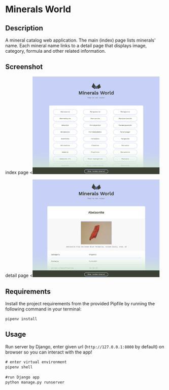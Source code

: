 # Minerals World
## Description
A mineral catalog web application. The main (index) page lists minerals' name. Each mineral name links to a detail page that displays image, category, formula and other related information.

## Screenshot
index page
<<img src="https://raw.githubusercontent.com/yushinna/python-project-06/images/index-page.png" width="400">

detail page
<<img src="https://raw.githubusercontent.com/yushinna/python-project-06/images/detail-page.png" width="400">

## Requirements
Install the project requirements from the provided Pipfile by running the following command in your terminal:
```
pipenv install
```

## Usage
Run server by Django, enter given url (`http://127.0.0.1:8000` by default) on browser so you can interact with the app!

```
# enter virtual environment
pipenv shell

#run Django app
python manage.py runserver
```
